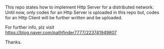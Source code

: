 This repo states how to implement Http Server for a distributed network.
Until now, only codes for an Http Server is uploaded in this repo but, codes for an Http Client will be further written and be uploaded.

For further info, plz visit https://blog.naver.com/pathfinder7777/223741949807

Thanks.
